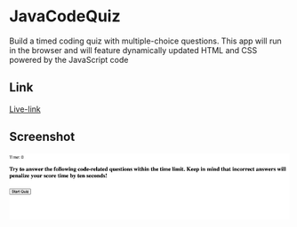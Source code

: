 # JavaCodeQuiz
Build a timed coding quiz with multiple-choice questions. This app will run in the browser and will feature dynamically updated HTML and CSS powered by the JavaScript code

## Link
[Live-link](https://christilato.github.io/JavaCodeQuiz/)

## Screenshot 
![Webpage screenshot](./Assets/Images/Screen%20Shot%202022-09-07%20at%208.17.17%20PM.png)